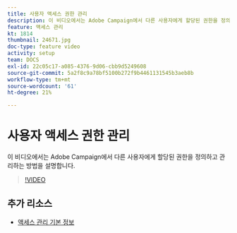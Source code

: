 ```yaml
---
title: 사용자 액세스 권한 관리
description: 이 비디오에서는 Adobe Campaign에서 다른 사용자에게 할당된 권한을 정의하고 관리하는 방법을 설명합니다.
feature: 액세스 관리
kt: 1814
thumbnail: 24671.jpg
doc-type: feature video
activity: setup
team: DOCS
exl-id: 22c05c17-a085-4376-9d06-cbb9d5249608
source-git-commit: 5a2f8c9a78bf5100b272f9b4461131545b3aeb8b
workflow-type: tm+mt
source-wordcount: '61'
ht-degree: 21%

---
```


# 사용자 액세스 권한 관리

이 비디오에서는 Adobe Campaign에서 다른 사용자에게 할당된 권한을 정의하고 관리하는 방법을 설명합니다.

>[!VIDEO](https://video.tv.adobe.com/v/24671?quality=12)

## 추가 리소스

* [액세스 관리 기본 정보](https://experienceleague.adobe.com/docs/campaign-standard/using/administrating/users-and-security/about-access-management.html?lang=en)
